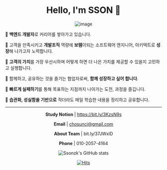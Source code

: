 <div align="center">

# Hello, I'm SSON 👋

![image](https://user-images.githubusercontent.com/18654358/158485881-f5352b3a-99f1-4ec9-9017-2d8973356bc0.png)

</div>


🎈 **백엔드 개발자**로 커리어를 쌓아가고 있습니다.

🎈 고객을 만족시키고 **개발조직** 역량에 **보탬**이되는 소프트웨어 엔지니어, 아키텍트로 **성장**해 나가고자 노력합니다.

🎈 **고객의 가치**를 가장 우선시하며 어떻게 하면 더 나은 가치를 제공할 수 있을지 고민하고 
     실행합니다.

🎈 함께하고, 공유하는 것을 즐기는 협업자로써, **함께 성장하고 싶어 합니다**.

🎈 **빠르게 실패하기**를 통해 목표하는 지점까지 나아가는 도전, 과정을 즐깁니다.

🎈 **습관화, 성실함을 기반으로** 작더라도 매일 학습한 내용을 정리하고 공유합니다.



---



<div align="center">

**Study Notion** | https://bit.ly/3KzsN9s

**Email** | chosunci@gmail.com

**About Team** | bit.ly/37JWxlD
     
**Phone** | 010-2057-4164

      
      
      
![Ssonzk's GitHub stats](https://github-readme-stats.vercel.app/api?username=ssonsh&count_private=true)


[![Hits](https://hits.seeyoufarm.com/api/count/incr/badge.svg?url=https%3A%2F%2Fgithub.com%2Fssonsh&count_bg=%23D6EFC3&title_bg=%23555555&icon=&icon_color=%23E7E7E7&title=hits&edge_flat=false)](https://hits.seeyoufarm.com)

</div>
